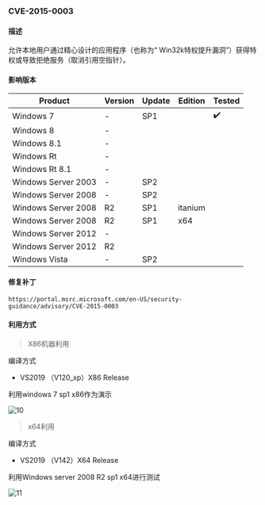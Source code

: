 ### CVE-2015-0003

#### 描述

允许本地用户通过精心设计的应用程序（也称为“ Win32k特权提升漏洞”）获得特权或导致拒绝服务（取消引用空指针）。

#### 影响版本

| Product             | Version | Update | Edition | Tested             |
| ------------------- | ------- | ------ | ------- | ------------------ |
| Windows 7           | -       | SP1    |         | :heavy_check_mark: |
| Windows 8           | -       |        |         |                    |
| Windows 8.1         | -       |        |         |                    |
| Windows Rt          | -       |        |         |                    |
| Windows Rt 8.1      | -       |        |         |                    |
| Windows Server 2003 | -       | SP2    |         |                    |
| Windows Server 2008 | -       | SP2    |         |                    |
| Windows Server 2008 | R2      | SP1    | itanium |                    |
| Windows Server 2008 | R2      | SP1    | x64     |                    |
| Windows Server 2012 | -       |        |         |                    |
| Windows Server 2012 | R2      |        |         |                    |
| Windows Vista       | -       | SP2    |         |                    |

#### 修复补丁

```
https://portal.msrc.microsoft.com/en-US/security-guidance/advisory/CVE-2015-0003
```

#### 利用方式

> X86机器利用

编译方式

- VS2019 （V120_xp）X86 Release

利用windows 7 sp1 x86作为演示

![10](https://github.com/Ascotbe/Random-img/blob/master/WindowsKernelExploits/CVE-2015-0003_win7_x86.gif?raw=true)

> x64利用

编译方式

- VS2019 （V142）X64 Release

利用Windows server 2008 R2 sp1 x64进行测试

![11](https://github.com/Ascotbe/Random-img/blob/master/WindowsKernelExploits/CVE-2015-0003_win2008_x64.gif?raw=true)

### 